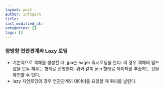 ```yaml
---
layout: post
author: infoqoch
title: 
last_modified_at: 
categories: []
tags: []
---
```





### 양방향 연관관계와 Lazy 로딩
- 기본적으로 객체를 생성할 때, jpa는 eager 즉시로딩을 한다. 이 경우 객체의 필드값을 모두 채우는 형태로 진행한다. 위와 같이 join 형태로 데이타를 추출하는 것을 확인할 수 있다. 
- lazy 지연로딩의 경우 연관관계의 데이터를 요청할 때 쿼리를 날린다. 

```java
```




